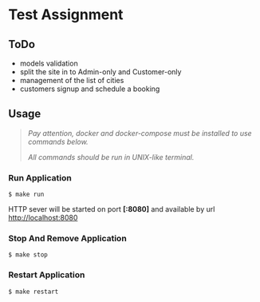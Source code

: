 # Test Assignment

## ToDo

-   models validation
-   split the site in to Admin-only and Customer-only
-   management of the list of cities
-   customers signup and schedule a booking

## Usage

> _Pay attention, docker and docker-compose must be installed to use commands below._
>
> _All commands should be run in UNIX-like terminal._

### Run Application

```shell
$ make run
```

HTTP sever will be started on port **[:8080]** and available by url <http://localhost:8080>

### Stop And Remove Application

```shell
$ make stop
```

### Restart Application

```shell
$ make restart
```
